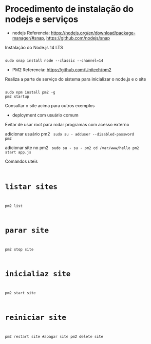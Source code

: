 # Procedimento de instalação do nodejs e serviços

* nodejs
Referencia: https://nodejs.org/en/download/package-manager/#snap, https://github.com/nodejs/snap 

Instalação do Node.js 14 LTS

<code>
sudo snap install node --classic --channel=14
</code>


* PM2
Referencia: https://github.com/Unitech/pm2

Realiza a parte de serviço do sistema para inicializar o node.js e o site

<code>
sudo npm install pm2 -g
pm2 startup
</code>


Consultar o site acima para outros exemplos

* deployment com usuário comum 

Evitar de usar root para rodar programas com acesso externo

adicionar usuário pm2
<code>
  sudo su - 
  adduser --disabled-password pm2
</code>

adicionar site no pm2
<code>
  sudo su - 
  su - pm2
  cd /var/www/hello
  pm2 start app.js
</code>

Comandos uteis
<code>
  # listar sites
  pm2 list
  # parar site
  pm2 stop site
  # inicialiaz site
  pm2 start site
  # reiniciar site
  pm2 restart site
  #apagar site
  pm2 delete site
  
</code>
